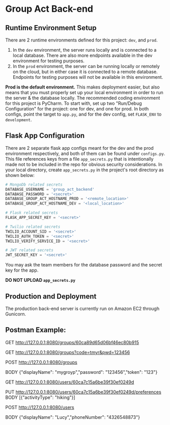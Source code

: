 # Group Act Back-end

## Runtime Environment Setup

There are 2 runtime environments defined for this project: `dev`, and `prod`. 

1. In the `dev` environment, the server runs locally and is connected to a local database. There are also more endpoints
   available in the dev environment for testing purposes.
2. In the `prod` environment, the server can be running locally or remotely on the cloud, but in either case it is
   connected to a remote database. Endpoints for testing purposes will not be available in this environment.

**Prod is the default environment.** This makes deployment easier, but also means that you must properly set up your
local environment in order to run the server & the database locally. The recommended coding environment for this project
is PyCharm. To start with, set up two "Run/Debug Configuration" for the project: one for dev, and one for prod. In both
configs, point the target to `app.py`, and for the dev config, set `FLASK_ENV` to `development`.


## Flask App Configuration

There are 2 separate flask app configs meant for the dev and the prod environment respectively, and both of them can be
found under `configs.py`. This file references keys from a file `app_secrets.py` that is intentionally made not to be
included in the repo for obvious security considerations. In your local directory, create `app_secrets.py` in the
project's root directory as shown below:

```python
# MongoDb related secrets
DATABASE_USERNAME = 'group_act_backend'
DATABASE_PASSWORD = '<secret>'
DATABASE_GROUP_ACT_HOSTNAME_PROD = '<remote_location>'
DATABASE_GROUP_ACT_HOSTNAME_DEV = '<local_location>'

# Flask related secrets
FLASK_APP_SECRET_KEY = '<secret>'

# Twilio related secrets
TWILIO_ACCOUNT_SID = '<secret>'
TWILIO_AUTH_TOKEN = '<secret>'
TWILIO_VERIFY_SERVICE_ID = '<secret>'

# JWT related secrets
JWT_SECRET_KEY = '<secret>'
```

You may ask the team members for the database password and the secret key for the app. 

**DO NOT UPLOAD `app_secrets.py`**

## Production and Deployment

The production back-end server is currently run on Amazon EC2 through Gunicorn. 

## Postman Example:

GET
http://127.0.0.1:8080/groups/60ca89d65d06bf46ec80b915

GET
http://127.0.0.1:8080/groups?code=tmyr&pwd=123456

POST
http://127.0.0.1:8080/groups

BODY
{"displayName": "mygroyp","password": "123456","token": "123"}

GET
http://127.0.0.1:8080/users/60ca7c15a6be39f30ef0249d

PUT
http://127.0.0.1:8080/users/60ca7c15a6be39f30ef0249d/preferences
BODY
[{"activityType": "hiking"}]

POST
http://127.0.0.1:8080/users

BODY
{"displayName": "Lucy","phoneNumber": "4326548873"}
